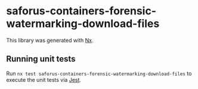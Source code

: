 # saforus-containers-forensic-watermarking-download-files

This library was generated with [Nx](https://nx.dev).

## Running unit tests

Run `nx test saforus-containers-forensic-watermarking-download-files` to execute the unit tests via [Jest](https://jestjs.io).
